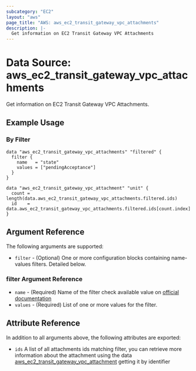 ```yaml
---
subcategory: "EC2"
layout: "aws"
page_title: "AWS: aws_ec2_transit_gateway_vpc_attachments"
description: |-
  Get information on EC2 Transit Gateway VPC Attachments
---
```


# Data Source: aws_ec2_transit_gateway_vpc_attachments

Get information on EC2 Transit Gateway VPC Attachments.

## Example Usage

### By Filter

```hcl
data "aws_ec2_transit_gateway_vpc_attachments" "filtered" {
  filter {
    name   = "state"
    values = ["pendingAcceptance"]
  }
}

data "aws_ec2_transit_gateway_vpc_attachment" "unit" {
  count = length(data.aws_ec2_transit_gateway_vpc_attachments.filtered.ids)
  id    = data.aws_ec2_transit_gateway_vpc_attachments.filtered.ids[count.index]
}
```

## Argument Reference

The following arguments are supported:

* `filter` - (Optional) One or more configuration blocks containing name-values filters. Detailed below.

### filter Argument Reference

* `name` - (Required) Name of the filter check available value on [official documentation][1]
* `values` - (Required) List of one or more values for the filter.

## Attribute Reference

In addition to all arguments above, the following attributes are exported:

* `ids` A list of all attachments ids matching filter, you can retrieve more information about the attachment using the data [aws_ec2_transit_gateway_vpc_attachment][2] getting it by identifier 

[1]: https://docs.aws.amazon.com/cli/latest/reference/ec2/describe-transit-gateway-attachments.html
[2]: https://www.terraform.io/docs/providers/aws/d/ec2_transit_gateway_vpc_attachment.html
